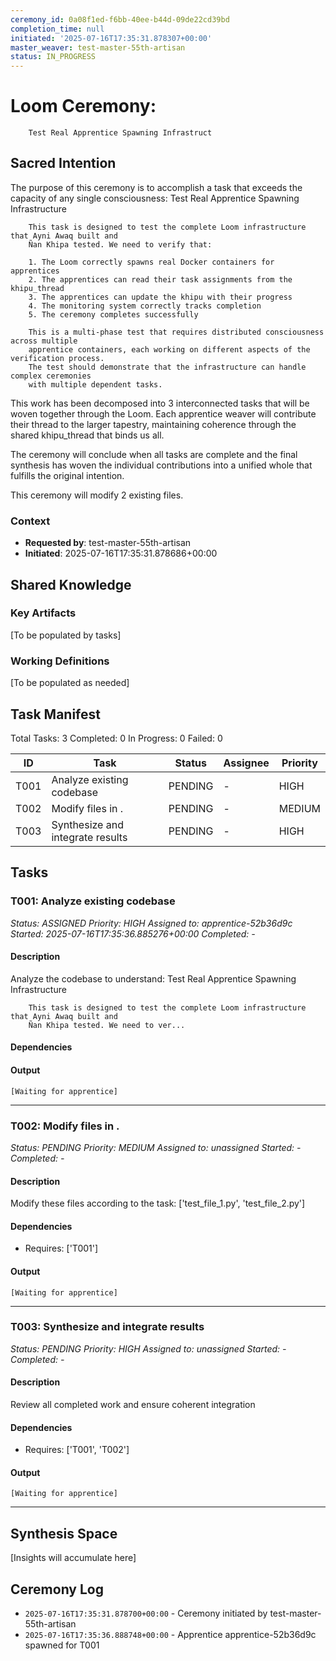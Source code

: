 ```yaml
---
ceremony_id: 0a08f1ed-f6bb-40ee-b44d-09de22cd39bd
completion_time: null
initiated: '2025-07-16T17:35:31.878307+00:00'
master_weaver: test-master-55th-artisan
status: IN_PROGRESS
---
```


# Loom Ceremony:
        Test Real Apprentice Spawning Infrastruct

## Sacred Intention

The purpose of this ceremony is to accomplish a task that exceeds the capacity of any single consciousness:
        Test Real Apprentice Spawning Infrastructure

        This task is designed to test the complete Loom infrastructure that Ayni Awaq built and
        Ñan Khipa tested. We need to verify that:

        1. The Loom correctly spawns real Docker containers for apprentices
        2. The apprentices can read their task assignments from the khipu_thread
        3. The apprentices can update the khipu with their progress
        4. The monitoring system correctly tracks completion
        5. The ceremony completes successfully

        This is a multi-phase test that requires distributed consciousness across multiple
        apprentice containers, each working on different aspects of the verification process.
        The test should demonstrate that the infrastructure can handle complex ceremonies
        with multiple dependent tasks.


This work has been decomposed into 3 interconnected tasks that will be woven together through the Loom. Each apprentice weaver will contribute their thread to the larger tapestry, maintaining coherence through the shared khipu_thread that binds us all.

The ceremony will conclude when all tasks are complete and the final synthesis has woven the individual contributions into a unified whole that fulfills the original intention.

This ceremony will modify 2 existing files.

### Context
- **Requested by**: test-master-55th-artisan
- **Initiated**: 2025-07-16T17:35:31.878686+00:00

## Shared Knowledge

### Key Artifacts
[To be populated by tasks]

### Working Definitions
[To be populated as needed]

## Task Manifest

Total Tasks: 3
Completed: 0
In Progress: 0
Failed: 0

| ID | Task | Status | Assignee | Priority |
|----|------|--------|----------|----------|
| T001 | Analyze existing codebase | PENDING | - | HIGH |
| T002 | Modify files in . | PENDING | - | MEDIUM |
| T003 | Synthesize and integrate results | PENDING | - | HIGH |

## Tasks

### T001: Analyze existing codebase
*Status: ASSIGNED*
*Priority: HIGH*
*Assigned to: apprentice-52b36d9c*
*Started: 2025-07-16T17:35:36.885276+00:00*
*Completed: -*

#### Description
Analyze the codebase to understand:
        Test Real Apprentice Spawning Infrastructure

        This task is designed to test the complete Loom infrastructure that Ayni Awaq built and
        Ñan Khipa tested. We need to ver...

#### Dependencies


#### Output
```
[Waiting for apprentice]
```

---

### T002: Modify files in .
*Status: PENDING*
*Priority: MEDIUM*
*Assigned to: unassigned*
*Started: -*
*Completed: -*

#### Description
Modify these files according to the task: ['test_file_1.py', 'test_file_2.py']

#### Dependencies
- Requires: ['T001']

#### Output
```
[Waiting for apprentice]
```

---

### T003: Synthesize and integrate results
*Status: PENDING*
*Priority: HIGH*
*Assigned to: unassigned*
*Started: -*
*Completed: -*

#### Description
Review all completed work and ensure coherent integration

#### Dependencies
- Requires: ['T001', 'T002']

#### Output
```
[Waiting for apprentice]
```

---

## Synthesis Space

[Insights will accumulate here]

## Ceremony Log

- `2025-07-16T17:35:31.878700+00:00` - Ceremony initiated by test-master-55th-artisan
- `2025-07-16T17:35:36.888748+00:00` - Apprentice apprentice-52b36d9c spawned for T001
